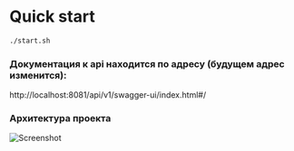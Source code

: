 # Quick start
```bash
./start.sh
```
### Документация к api находится по адресу (**будущем адрес изменится**): </br>
http://localhost:8081/api/v1/swagger-ui/index.html#/

### Архитектура проекта
![Screenshot](https://github.com/A192747/VKR-Career-Development-Platform/blob/main/Info/images/arcitecture.jpg)
